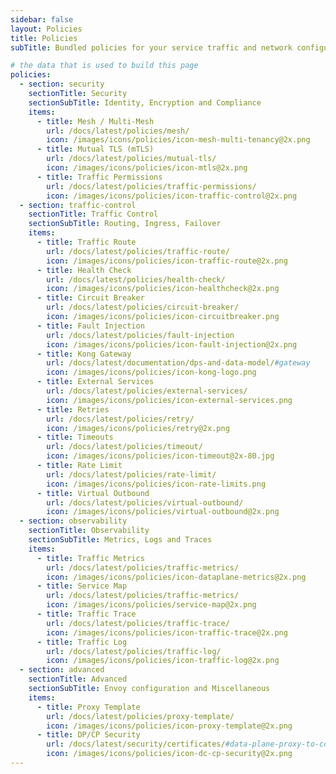```yaml
---
sidebar: false
layout: Policies
title: Policies
subTitle: Bundled policies for your service traffic and network configuration.

# the data that is used to build this page
policies:
  - section: security
    sectionTitle: Security
    sectionSubTitle: Identity, Encryption and Compliance
    items:
      - title: Mesh / Multi-Mesh
        url: /docs/latest/policies/mesh/
        icon: /images/icons/policies/icon-mesh-multi-tenancy@2x.png
      - title: Mutual TLS (mTLS)
        url: /docs/latest/policies/mutual-tls/
        icon: /images/icons/policies/icon-mtls@2x.png
      - title: Traffic Permissions
        url: /docs/latest/policies/traffic-permissions/
        icon: /images/icons/policies/icon-traffic-control@2x.png
  - section: traffic-control
    sectionTitle: Traffic Control
    sectionSubTitle: Routing, Ingress, Failover
    items:
      - title: Traffic Route
        url: /docs/latest/policies/traffic-route/
        icon: /images/icons/policies/icon-traffic-route@2x.png
      - title: Health Check
        url: /docs/latest/policies/health-check/
        icon: /images/icons/policies/icon-healthcheck@2x.png
      - title: Circuit Breaker
        url: /docs/latest/policies/circuit-breaker/
        icon: /images/icons/policies/icon-circuitbreaker.png
      - title: Fault Injection
        url: /docs/latest/policies/fault-injection
        icon: /images/icons/policies/icon-fault-injection@2x.png
      - title: Kong Gateway
        url: /docs/latest/documentation/dps-and-data-model/#gateway
        icon: /images/icons/policies/icon-kong-logo.png
      - title: External Services
        url: /docs/latest/policies/external-services/
        icon: /images/icons/policies/icon-external-services.png
      - title: Retries
        url: /docs/latest/policies/retry/
        icon: /images/icons/policies/retry@2x.png
      - title: Timeouts
        url: /docs/latest/policies/timeout/
        icon: /images/icons/policies/icon-timeout@2x-80.jpg
      - title: Rate Limit
        url: /docs/latest/policies/rate-limit/
        icon: /images/icons/policies/icon-rate-limits.png
      - title: Virtual Outbound
        url: /docs/latest/policies/virtual-outbound/
        icon: /images/icons/policies/virtual-outbound@2x.png
  - section: observability
    sectionTitle: Observability
    sectionSubTitle: Metrics, Logs and Traces
    items:
      - title: Traffic Metrics
        url: /docs/latest/policies/traffic-metrics/
        icon: /images/icons/policies/icon-dataplane-metrics@2x.png
      - title: Service Map
        url: /docs/latest/policies/traffic-metrics/
        icon: /images/icons/policies/service-map@2x.png
      - title: Traffic Trace
        url: /docs/latest/policies/traffic-trace/
        icon: /images/icons/policies/icon-traffic-trace@2x.png
      - title: Traffic Log
        url: /docs/latest/policies/traffic-log/
        icon: /images/icons/policies/icon-traffic-log@2x.png
  - section: advanced
    sectionTitle: Advanced
    sectionSubTitle: Envoy configuration and Miscellaneous
    items:
      - title: Proxy Template
        url: /docs/latest/policies/proxy-template/
        icon: /images/icons/policies/icon-proxy-template@2x.png
      - title: DP/CP Security
        url: /docs/latest/security/certificates/#data-plane-proxy-to-control-plane-communication
        icon: /images/icons/policies/icon-dc-cp-security@2x.png
---
```

